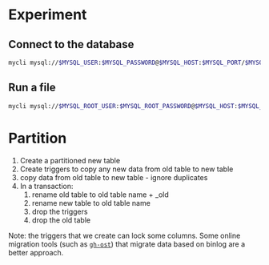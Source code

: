 # Experiment

## Connect to the database

```bash
mycli mysql://$MYSQL_USER:$MYSQL_PASSWORD@$MYSQL_HOST:$MYSQL_PORT/$MYSQL_DATABASE
```

## Run a file

```bash
mycli mysql://$MYSQL_ROOT_USER:$MYSQL_ROOT_PASSWORD@$MYSQL_HOST:$MYSQL_PORT/$MYSQL_DATABASE <  sql/init.sql
```

# Partition

1. Create a partitioned new table
2. Create triggers to copy any new data from old table to new table
3. copy data from old table to new table - ignore duplicates
4. In a transaction:
   1. rename old table to old table name + _old
   2. rename new table to old table name
   3. drop the triggers
   4. drop the old table

Note: the triggers that we create can lock some columns. Some online migration tools (such as [`gh-ost`](https://github.com/github/gh-ost)) that migrate data based on binlog are a better approach.
